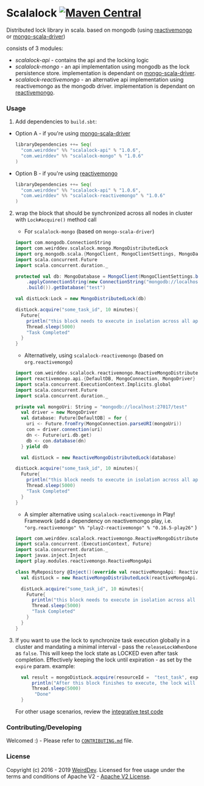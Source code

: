 # Scalalock [![Maven Central](https://img.shields.io/maven-central/v/com.weirddev/scalalock-api_2.12.svg?label=Maven%20Central)](https://search.maven.org/search?q=g:com.weirddev%20AND%20a:scalalock-api_2.12)

Distributed lock library in scala. based on mongodb (using [reactivemongo](https://github.com/ReactiveMongo/ReactiveMongo) or [mongo-scala-driver](https://github.com/mongodb/mongo-scala-driver))

consists of 3 modules:
- _scalalock-api_ - contains the api and the locking logic
- _scalalock-mongo_ - an api implementation using mongodb as the lock persistence store. implementation is dependant on [mongo-scala-driver](https://github.com/mongodb/mongo-scala-driver).
- _scalalock-reactivemongo_ - an alternative api implementation using reactivemongo as the mongodb driver. implementation is dependant on [reactivemongo](https://github.com/ReactiveMongo/ReactiveMongo).


### Usage

1. Add dependencies to `build.sbt`:
  - Option A - if you're using [mongo-scala-driver](https://github.com/mongodb/mongo-scala-driver) 
    ```scala
    libraryDependencies ++= Seq(
      "com.weirddev" %% "scalalock-api" % "1.0.6",
      "com.weirddev" %% "scalalock-mongo" % "1.0.6"
    )
    ```
  - Option B - if you're using [reactivemongo](https://github.com/ReactiveMongo/ReactiveMongo) 
    ```scala
    libraryDependencies ++= Seq(
      "com.weirddev" %% "scalalock-api" % "1.0.6",
      "com.weirddev" %% "scalalock-reactivemongo" % "1.0.6"
    )
    ```

2. wrap the block that should be synchronized across all nodes in cluster with ```Lock#acquire()``` method call

    - For `scalalock-mongo` (based on `mongo-scala-driver`)
    
    ```scala
    import com.mongodb.ConnectionString
    import com.weirddev.scalalock.mongo.MongoDistributedLock
    import org.mongodb.scala.{MongoClient, MongoClientSettings, MongoDatabase}
    import scala.concurrent.Future
    import scala.concurrent.duration._

    protected val db: MongoDatabase = MongoClient(MongoClientSettings.builder()
        .applyConnectionString(new ConnectionString("mongodb://localhost:27017"))
        .build()).getDatabase("test")

    val distLock:Lock = new MongoDistributedLock(db)

    distLock.acquire("some_task_id", 10 minutes){
      Future{
        println("this block needs to execute in isolation across all application nodes in cluster")
        Thread.sleep(5000)
        "Task Completed"
      }
    }
    ```
    - Alternatively, using `scalalock-reactivemongo` (based on `org.reactivemongo`)
    
    ```scala
    import com.weirddev.scalalock.reactivemongo.ReactiveMongoDistributedLock
    import reactivemongo.api.{DefaultDB, MongoConnection, MongoDriver}
    import scala.concurrent.ExecutionContext.Implicits.global
    import scala.concurrent.Future
    import scala.concurrent.duration._
    
    private val mongoUri: String = "mongodb://localhost:27017/test"
      val driver = new MongoDriver
      val database: Future[DefaultDB] = for {
        uri <- Future.fromTry(MongoConnection.parseURI(mongoUri))
        con = driver.connection(uri)
        dn <- Future(uri.db.get)
        db <- con.database(dn)
      } yield db
    
      val distLock = new ReactiveMongoDistributedLock(database)
    
    distLock.acquire("some_task_id", 10 minutes){
      Future{
        println("this block needs to execute in isolation across all application nodes in cluster")
        Thread.sleep(5000)
        "Task Completed"
      }
    }
    ```
    - A simpler alternative using `scalalock-reactivemongo` in Play! Framework (add a dependency on reactivemongo play, i.e. `"org.reactivemongo" %% "play2-reactivemongo" % "0.16.5-play26"` )
    
    ```scala
    import com.weirddev.scalalock.reactivemongo.ReactiveMongoDistributedLock
    import scala.concurrent.{ExecutionContext, Future}
    import scala.concurrent.duration._
    import javax.inject.Inject
    import play.modules.reactivemongo.ReactiveMongoApi
    
    class MyRepository @Inject()(override val reactiveMongoApi: ReactiveMongoApi)(implicit val ec: ExecutionContext){
      val distLock = new ReactiveMongoDistributedLock(reactiveMongoApi.database)
    
      distLock.acquire("some_task_id", 10 minutes){
        Future{
          println("this block needs to execute in isolation across all application nodes in cluster")
          Thread.sleep(5000)
          "Task Completed"
        }
      }
    }
    ```

3. If you want to use the lock to synchronize task execution globally in a cluster and mandating a minimal interval - pass the `releaseLockWhenDone` as `false`. 
    This will keep the lock state as LOCKED even after task completion. Effectively keeping the lock until expiration - as set by the `expire` param.
    example:
    ```scala
      val result = mongoDistLock.acquire(resourceId =  "test_task", expire = 30 minutes,releaseLockWhenDone = false){
          println("After this block finishes to execute, the lock will retain for 30 minutes before any other task using resource id - test_task - could run again")
          Thread.sleep(5000)
           "Done"
      }
    ```          
    For other usage scenarios, review the [integrative test code](https://github.com/wrdv/scalalock/blob/master/scalalock-api/src/it/scala/com/weirddev/scalalock/mongo/AbstractMongoDistributedLockTest.scala)

### Contributing/Developing
Welcomed :) - Please refer to [`CONTRIBUTING.md`](./CONTRIBUTING.md) file.

### License
Copyright (c) 2016 - 2019  [WeirdDev](http://weirddev.com).
Licensed for free usage under the terms and conditions of Apache V2 - [Apache V2 License](https://www.apache.org/licenses/LICENSE-2.0).
